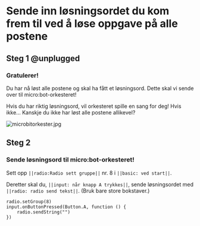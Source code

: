 # Sende inn løsningsordet du kom frem til ved å løse oppgave på alle postene

## Steg 1 @unplugged

### Gratulerer!

Du har nå løst alle postene og skal ha fått et løsningsord. Dette skal vi sende over til micro:bot-orkesteret!

Hvis du har riktig løsningsord, vil orkesteret spille en sang for deg! Hvis ikke... Kanskje du ikke har løst alle postene allikevel?

![microbitorkester.jpg](https://i.postimg.cc/k5h33f83/microbitorkester.jpg)


## Steg 2

### Sende løsningsord til micro:bot-orkesteret!

Sett opp ``||radio:Radio sett gruppe||`` nr. 8 i ``||basic: ved start||``.

Deretter skal du, ``||input: når knapp A trykkes||``, sende løsningsordet med ``||radio: radio send tekst||``. (Bruk bare store bokstaver.)

```blocks
radio.setGroup(8)
input.onButtonPressed(Button.A, function () {
    radio.sendString("")
})
```
